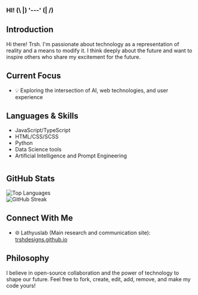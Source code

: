 ### HI! (\ |) '---' (| /)

## Introduction

Hi there! Trsh. I'm passionate about technology as a representation of reality and a means to modify it. I think deeply about the future and want to inspire others who share my excitement for the future.

## Current Focus
- 💡 Exploring the intersection of AI, web technologies, and user experience

## Languages & Skills
- JavaScript/TypeScript
- HTML/CSS/SCSS
- Python
- Data Science tools
- Artificial Intelligence and Prompt Engineering
#
## GitHub Stats
![Top Languages](https://github-readme-stats.vercel.app/api/top-langs/?username=TrshDesigns&layout=compact&theme=radical)  
![GitHub Streak](https://github-readme-streak-stats.herokuapp.com/?user=TrshDesigns&theme=radical)
## Connect With Me
- 🌐 Lathyuslab (Main research and communication site): [trshdesigns.github.io](https://trshdesigns.github.io)
## Philosophy
I believe in open-source collaboration and the power of technology to shape our future. Feel free to fork, create, edit, add, remove, and make my code yours!
